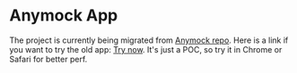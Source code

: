 # Anymock App

The project is currently being migrated from [Anymock repo](https://github.com/sohaibalam67/anymock).
Here is a link if you want to try the old app: [Try now](https://anymock-beta-test.netlify.app/). It's just a POC, so try it in Chrome or Safari for better perf.
